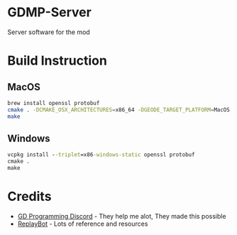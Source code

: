 # GDMP-Server

Server software for the mod

# Build Instruction

## MacOS

```sh
brew install openssl protobuf
cmake . -DCMAKE_OSX_ARCHITECTURES=x86_64 -DGEODE_TARGET_PLATFORM=MacOS
make
```

## Windows

```cmd
vcpkg install --triplet=x86-windows-static openssl protobuf
cmake .
make
```

# Credits

- [GD Programming Discord](https://discord.gg/jEwtDBK) - They help me alot, They made this possible
- [ReplayBot](https://github.com/matcool/ReplayBot) - Lots of reference and resources